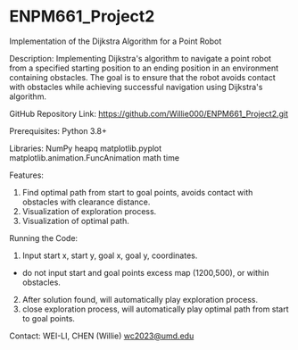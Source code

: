 # ENPM661_Project2
Implementation of the Dijkstra Algorithm for a Point Robot

Description:
Implementing Dijkstra's algorithm to navigate a point robot from a specified starting position to an ending position in an environment containing obstacles. The goal is to ensure that the robot avoids contact with obstacles while achieving successful navigation using Dijkstra's algorithm.

GitHub Repository Link:
https://github.com/Willie000/ENPM661_Project2.git

Prerequisites:
Python 3.8+

Libraries:
NumPy
heapq
matplotlib.pyplot 
matplotlib.animation.FuncAnimation
math
time

Features:
1. Find optimal path from start to goal points, avoids contact with obstacles with clearance distance. 
2. Visualization of exploration process.
3. Visualization of optimal path.

Running the Code:
1. Input start x, start y, goal x, goal y, coordinates.
* do not input start and goal points excess map (1200,500), or within obstacles.
2. After solution found, will automatically play exploration process.
3. close exploration process, will automatically play optimal path from start to goal points.

Contact:
WEI-LI, CHEN (Willie) wc2023@umd.edu